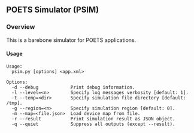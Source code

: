 ## POETS Simulator (PSIM)

### Overview

This is a barebone simulator for POETS applications.

#### Usage

```
Usage:
  psim.py [options] <app.xml>

Options:
  -d --debug            Print debug information.
  -l --level=<n>        Specify log messages verbosity [default: 1].
  -t --temp=<dir>       Specify simulation file directory [default: /tmp].
  -g --region=<n>       Specify simulation region [default: 0].
  -m --map=<file.json>  Load device map from file.
  -r --result           Print simulation result as JSON object.
  -q --quiet            Suppress all outputs (except --result).
```
